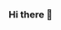 ### Hi there 👋

<!--
**kanyshaiosmonova/kanyshaiosmonova** is a ✨ _special_ ✨ repository because its `README.md` (this file) appears on your GitHub profile.

Here are some ideas to get you started:

- 👋 Hi, I’m Kanyshai Osmonova
- 👀 I’m interested in coding
- 🌱 I’m currently learning Frontend Development
- 👯 I’m looking to collaborate on Open Source Projects
- 🤔 I’m looking for help with Frontend Frameworks
- 📫 How to reach me: osmonova.kanyshai@gmail.com
- 😄 Pronouns: she/her/hers
- ⚡ Fun fact: I love Indian films very much
-->

